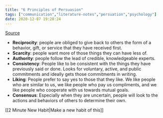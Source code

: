 ```yaml
---
title: "6 Principles of Persuasion"
tags: ["communication","literature-notes","persuation","psychology"]
date: 2020-12-07 19:28:24
---
```


[Source](https://www.influenceatwork.com/principles-of-persuasion/)

- **Reciprocity**: people are obliged to give back to others the form of a behavior, gift, or service that they have received first.
- **Scarcity**: people want more of those things they can have less of.
- **Authority**: people follow the lead of credible, knowledgeable experts.
- **Consistency**: People like to be consistent with the things they have previously said or done. Looks for voluntary, active, and public commitments and ideally gets those commitments in writing.
- **Liking**: People prefer to say yes to those that they like. We like people who are similar to us, we like people who pay us compliments, and we like people who cooperate with us towards mutual goals.
- **Consensus**: Especially when they are uncertain, people will look to the actions and behaviors of others to determine their own.

[[2 Minute New Habit|Make a new habit of this]]